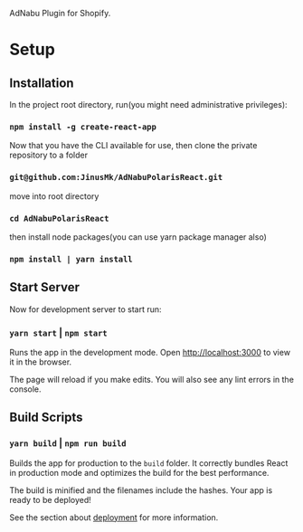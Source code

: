 AdNabu Plugin for Shopify.

# Setup
## Installation

In the project root directory, run(you might need administrative privileges):

### `npm install -g create-react-app`


Now that you have the CLI available for use, then clone the private repository to a folder
### `git@github.com:JinusMk/AdNabuPolarisReact.git`
move into root directory
### `cd AdNabuPolarisReact`
then install node packages(you can use yarn package manager also)
### `npm install | yarn install`


## Start Server

Now for development server to start run:

### `yarn start` | `npm start`



Runs the app in the development mode.
Open [http://localhost:3000](http://localhost:3000) to view it in the browser.

The page will reload if you make edits.
You will also see any lint errors in the console.

## Build Scripts

### `yarn build` | `npm run build`

Builds the app for production to the `build` folder.
It correctly bundles React in production mode and optimizes the build for the best performance.

The build is minified and the filenames include the hashes.
Your app is ready to be deployed!

See the section about [deployment](https://facebook.github.io/create-react-app/docs/deployment) for more information.
